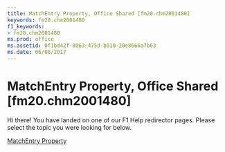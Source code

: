 ```yaml
---
title: MatchEntry Property, Office Shared [fm20.chm2001480]
keywords: fm20.chm2001480
f1_keywords:
- fm20.chm2001480
ms.prod: office
ms.assetid: 0f1bd42f-8063-475d-b010-20e8666a7b63
ms.date: 06/08/2017
---
```



# MatchEntry Property, Office Shared [fm20.chm2001480]

Hi there! You have landed on one of our F1 Help redirector pages. Please select the topic you were looking for below.

[MatchEntry Property](http://msdn.microsoft.com/library/8f3ab1b9-5d69-b955-423b-be259a94a2f4%28Office.15%29.aspx)

